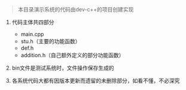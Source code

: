 > 本目录演示系统的代码由dev-c++的项目创建实现

1. 代码主体共四部分
    - main.cpp
    - stu.h（主要的功能函数）
    - def.h
    - addition.h（自己额外定义的部分功能函数）
 
2. bin文件是测试系统时，文件操作保存生成的
3. 各系统代码大都有因版本更新而遗留的未删除部分，如看不懂，不必深究
